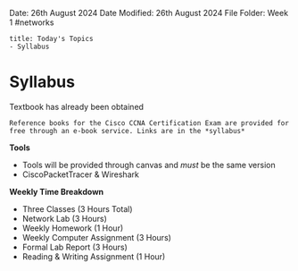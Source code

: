 Date: 26th August 2024
Date Modified: 26th August 2024
File Folder: Week 1
#networks

```ad-summary
title: Today's Topics
- Syllabus
```

# Syllabus

Textbook has already been obtained

```ad-important
Reference books for the Cisco CCNA Certification Exam are provided for free through an e-book service. Links are in the *syllabus*
```

**Tools**
- Tools will be provided through canvas and *must* be the same version
- CiscoPacketTracer & Wireshark

**Weekly Time Breakdown**
- Three Classes (3 Hours Total)
- Network Lab (3 Hours)
- Weekly Homework (1 Hour)
- Weekly Computer Assignment (3 Hours)
- Formal Lab Report (3 Hours)
- Reading & Writing Assignment (1 Hour)





